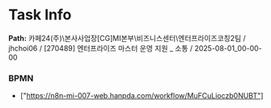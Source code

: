 # Task Info

**Path:** 카페24(주)\본사사업장\[CG]MI본부\비즈니스센터\엔터프라이즈코칭2팀 / jhchoi06 / [270489] 엔터프라이즈 마스터 운영 지원 _ 소통 / 2025-08-01_00-00-00

### BPMN
- ["https://n8n-mi-007-web.hanpda.com/workflow/MuFCuLioczb0NUBT"]

